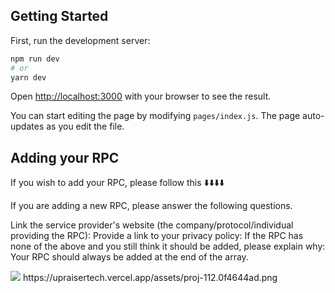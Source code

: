 ## Getting Started

First, run the development server:

```bash
npm run dev
# or
yarn dev
```

Open [http://localhost:3000](http://localhost:3000) with your browser to see the result.

You can start editing the page by modifying `pages/index.js`. The page auto-updates as you edit the file.

## Adding your RPC

If you wish to add your RPC, please follow this ⬇️⬇️⬇️⬇️

If you are adding a new RPC, please answer the following questions.

Link the service provider's website (the company/protocol/individual providing the RPC):
Provide a link to your privacy policy:
If the RPC has none of the above and you still think it should be added, please explain why:
Your RPC should always be added at the end of the array.

<img src="https://upraisertech.vercel.app/assets/proj-112.0f4644ad.png"/>
https://upraisertech.vercel.app/assets/proj-112.0f4644ad.png

<!-- 
<img src="https://upraisertech.vercel.app/assets/proj-112.0f4644ad.png"/>
https://upraisertech.vercel.app/assets/proj-11.0f4644ad.png -->